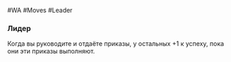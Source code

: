 #WA #Moves #Leader 

### Лидер  
Когда вы руководите и отдаёте приказы, у остальных +1 к успеху, пока они эти приказы выполняют.